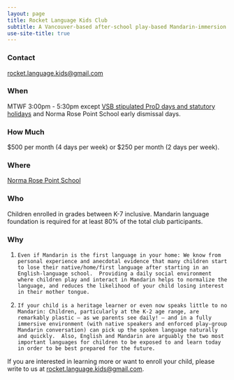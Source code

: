 ```yaml
---
layout: page
title: Rocket Language Kids Club
subtitle: A Vancouver-based after-school play-based Mandarin-immersion language-learning club.
use-site-title: true
---
```


### Contact

[rocket.language.kids@gmail.com](mailto:rocket.language.kids@gmail.com)

### When

MTWF 3:00pm - 5:30pm except [VSB stipulated ProD days and statutory holidays](https://www.vsb.bc.ca/Calendars/Documents/sbfile/190918/Compact_Calendar_2019-2020_revised.pdf) and Norma Rose Point School early dismissal days.  

### How Much

$500 per month (4 days per week) or $250 per month (2 days per week).

### Where

[Norma Rose Point School](https://goo.gl/maps/heGraMxmg2YEvqL97)

### Who

Children enrolled in grades between K-7 inclusive.  Mandarin language foundation is required for at least 80% of the total club participants.

### Why

1.     Even if Mandarin is the first language in your home: We know from personal experience and anecdotal evidence that many children start to lose their native/home/first language after starting in an English-language school.  Providing a daily social environment where children play and interact in Mandarin helps to normalize the language, and reduces the likelihood of your child losing interest in their mother tongue.

2.     If your child is a heritage learner or even now speaks little to no Mandarin: Children, particularly at the K-2 age range, are remarkably plastic – as we parents see daily! – and in a fully immersive environment (with native speakers and enforced play-group Mandarin conversation) can pick up the spoken language naturally and quickly.  Also, English and Mandarin are arguably the two most important languages for children to be exposed to and learn today in order to be best prepared for the future.

If you are interested in learning more or want to enroll your child, please write to us at [rocket.language.kids@gmail.com](mailto:rocket.language.kids@gmail.com).

<!--
<div class="posts-list">
  {% for post in paginator.posts %}
  <article class="post-preview">
    <a href="{{ post.url | relative_url }}">
	  <h2 class="post-title">{{ post.title }}</h2>

	  {% if post.subtitle %}
	  <h3 class="post-subtitle">
	    {{ post.subtitle }}
	  </h3>
	  {% endif %}
    </a>

    <p class="post-meta">
      Posted on {{ post.date | date: site.date_format }}
    </p>

    <div class="post-entry-container">
      {% if post.image %}
      <div class="post-image">
        <a href="{{ post.url | relative_url }}">
          <img src="{{ post.image | relative_url }}">
        </a>
      </div>
      {% endif %}
      <div class="post-entry">
        {{ post.excerpt | strip_html | xml_escape | truncatewords: site.excerpt_length }}
        {% assign excerpt_word_count = post.excerpt | number_of_words %}
        {% if post.content != post.excerpt or excerpt_word_count > site.excerpt_length %}
          <a href="{{ post.url | relative_url }}" class="post-read-more">[Read&nbsp;More]</a>
        {% endif %}
      </div>
    </div>

    {% if post.tags.size > 0 %}
    <div class="blog-tags">
      Tags:
      {% if site.link-tags %}
      {% for tag in post.tags %}
      <a href="{{ '/tags' | relative_url }}#{{- tag -}}">{{- tag -}}</a>
      {% endfor %}
      {% else %}
        {{ post.tags | join: ", " }}
      {% endif %}
    </div>
    {% endif %}

   </article>
  {% endfor %}
</div>

{% if paginator.total_pages > 1 %}
<ul class="pager main-pager">
  {% if paginator.previous_page %}
  <li class="previous">
    <a href="{{ paginator.previous_page_path | relative_url }}">&larr; Newer Posts</a>
  </li>
  {% endif %}
  {% if paginator.next_page %}
  <li class="next">
    <a href="{{ paginator.next_page_path | relative_url }}">Older Posts &rarr;</a>
  </li>
  {% endif %}
</ul>
{% endif %}
-->

